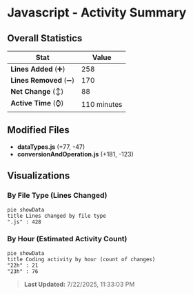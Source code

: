 # Javascript - Activity Summary 

## Overall Statistics

| Stat                   | Value                                                             |
| ---------------------- | ----------------------------------------------------------------- |
| **Lines Added** (➕)   | 258                                          |
| **Lines Removed** (➖) | 170                                        |
| **Net Change** (↕)    | 88                |
| **Active Time** (⌚)   | 110 minutes |


## Modified Files
- **dataTypes.js** (+77, -47)
- **conversionAndOperation.js** (+181, -123)

## Visualizations

### By File Type (Lines Changed)

```mermaid
pie showData
title Lines changed by file type
".js" : 428
```

### By Hour (Estimated Activity Count)

```mermaid
pie showData
title Coding activity by hour (count of changes)
"22h" : 21
"23h" : 76
```


> **Last Updated:** 7/22/2025, 11:33:03 PM